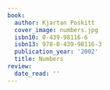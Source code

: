 ```yaml
---
book:
  author: Kjartan Poskitt
  cover_image: numbers.jpg
  isbn10: 0-439-98116-6
  isbn13: 978-0-439-98116-3
  publication_year: '2002'
  title: Numbers
review:
  date_read: ''
---
```

